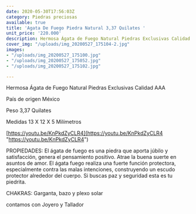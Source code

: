 ```yaml
---
date: 2020-05-30T17:56:03Z
category: Piedras preciosas
available: true
title: 'Agata De Fuego Piedra Natural 3,37 Quilates '
unit_price: '220.000'
description: Hermosa Ágata de Fuego Natural Piedras Exclusivas Calidad AAA
cover_img: "/uploads/img_20200527_175104-2.jpg"
images:
- "/uploads/img_20200527_175100.jpg"
- "/uploads/img_20200527_175052.jpg"
- "/uploads/img_20200527_175102.jpg"

---
```

Hermosa Ágata de Fuego Natural Piedras Exclusivas Calidad AAA

País de origen México

Peso 3,37 Quilates

Medidas 13 X 12 X 5 Milímetros

[https://youtu.be/KnPkdZyCLR4](https://youtu.be/KnPkdZyCLR4 "https://youtu.be/KnPkdZyCLR4")

PROPIEDADES: El ágata de fuego es una piedra que aporta júbilo y satisfacción, genera el pensamiento positivo. Atrae la buena suerte en asuntos de amor. El ágata fuego realiza una fuerte función protectora, especialmente contra las malas intenciones, construyendo un escudo protector alrededor del cuerpo. Si buscas paz y seguridad esta es tu piedrita.

CHAKRAS: Garganta, bazo y plexo solar

contamos con Joyero y Tallador